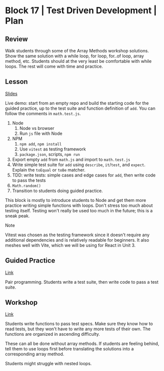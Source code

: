 # Block 17 | Test Driven Development | Plan

## Review

Walk students through some of the Array Methods workshop solutions. Show the same solution with a while loop, for loop, for..of loop, array method, etc. Students should at the very least be comfortable with while loops. The rest will come with time and practice.

## Lesson

[Slides](https://docs.google.com/presentation/d/1FjZ823prAErKatpyuiNW5hsr4jm-dHYRWAuXaltF0Ss)

Live demo: start from an empty repo and build the starting code for the guided practice, up to the test suite and function definition of `add`. You can follow the comments in `math.test.js`.

1. Node
   1. Node vs browser
   2. Run `js` file with Node
2. NPM
   1. `npm add`, `npm install`
   2. Use `vitest` as testing framework
   3. `package.json`, scripts, `npm run`
3. Export empty `add` from `math.js` and import to `math.test.js`
4. Write simple test suite for `add` using `describe`, `it`/`test`, and `expect`. Explain the `toEqual` or `toBe` matcher.
5. TDD: write tests: simple cases and edge cases for `add`, then write code to pass the tests
6. `Math.random()`
7. Transition to students doing guided practice.

This block is mostly to introduce students to Node and get them more practice writing simple functions with loops. Don't stress too much about testing itself. Testing won't really be used too much in the future; this is a sneak peak.

> [!NOTE]
>
> Vitest was chosen as the testing framework since it doesn't require any additional dependencies and is relatively readable for beginners. It also meshes well with Vite, which we will be using for React in Unit 3.

## Guided Practice

[Link](https://github.com/FullstackAcademy/math-test)

Pair programming. Students write a test suite, then write code to pass a test suite.

## Workshop

[Link](https://github.com/FullstackAcademy/patterns)

Students write functions to pass test specs. Make sure they know how to read tests, but they won't have to write any more tests of their own. The functions are organized in ascending difficulty.

These can all be done without array methods. If students are feeling behind, tell them to use loops first before translating the solutions into a corresponding array method.

Students might struggle with nested loops.
